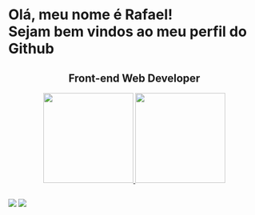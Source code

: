 <h1>Olá, meu nome é Rafael!<br>Sejam bem vindos ao meu perfil do Github</h1>


  
<h2 align="center">Front-end Web Developer</h2>
<div align="center" display="flex">
  <a href="https://github.com/RafaelC12">
  <img height="180em" src="https://github-readme-stats.vercel.app/api?username=RafaelC12&count_private=true&show_icons=true&theme=merko&locale=pt-br"/>
  <img height="180em" src="https://github-readme-stats.vercel.app/api/top-langs/?username=RafaelC12&layout=compact&langs_count=7&theme=merko&locale=pt-br"/>
</div>
  
##
  
<div>
  <a href = "mailto:rafaelccorreia@outlook.com"><img src="https://img.shields.io/badge/-Gmail-%23333?style=for-the-badge&logo=gmail&logoColor=white" target="_blank"></a>
  <a href="https://www.linkedin.com/in/rafaelcchagas" target="_blank"><img src="https://img.shields.io/badge/-LinkedIn-%230077B5?style=for-the-badge&logo=linkedin&logoColor=white" target="_blank"></a> 
</div>
